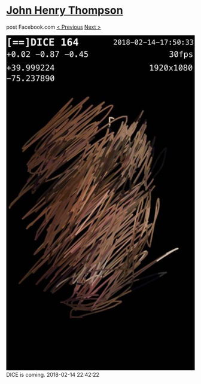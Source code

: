 # [John Henry Thompson](../README.md)
post Facebook.com
[< Previous](2018-02-15-2.md) [Next >](2018-02-13-1.md)

[![](../media/2018-02-14/Timeline-Photos-DICE-is-coming.jpg)](../README.md)
DICE is coming.
2018-02-14 22:42:22
